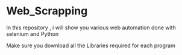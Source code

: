 # Web_Scrapping
In this repository , i will show you various web automation done with selenium and Python

Make sure you download all the Libraries required for each program



